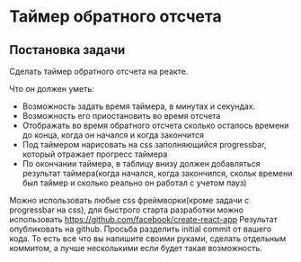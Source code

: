 # Таймер обратного отсчета

## Постановка задачи

Сделать таймер обратного отсчета на реакте.

Что он должен уметь:
- Возможность задать время таймера, в минутах и секундах.
- Возможность его приостановить во время отсчета
- Отображать во время обратного отсчета сколько осталось времени до конца, когда он начался и когда закончится
- Под таймером нарисовать на css заполняющийся progressbar, который отражает прогресс таймера
- По окончании таймера, в таблицу внизу должен добавляться результат таймера(когда начался, когда закончился, скольк времени был таймер и сколько реально он работал с учетом пауз)

Можно использовать любые css фреймворки(кроме задачи с progressbar на css), для быстрого старта разработки можно использовать https://github.com/facebook/create-react-app
Результат опубликовать на github.
Просьба разделить initial commit от вашего кода. То есть все что вы напишите своими руками, сделать отдельным коммитом, а лучше несколькими если будет такая возможность.